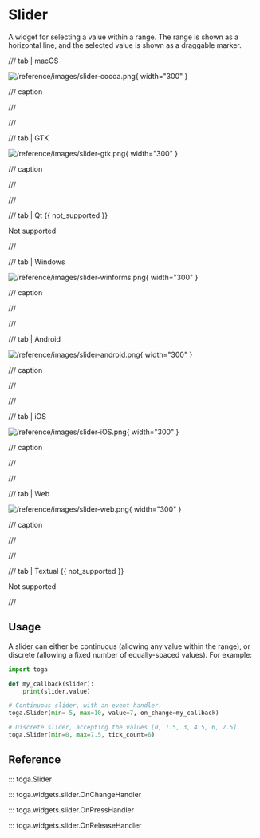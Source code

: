 # Slider

A widget for selecting a value within a range. The range is shown as a horizontal line, and the selected value is shown as a draggable marker.

/// tab | macOS

![/reference/images/slider-cocoa.png](/reference/images/slider-cocoa.png){ width="300" }

/// caption

///

<!-- TODO: Update alt text -->

///

/// tab | GTK

![/reference/images/slider-gtk.png](/reference/images/slider-gtk.png){ width="300" }

/// caption

///

<!-- TODO: Update alt text -->

///

/// tab | Qt {{ not_supported }}

Not supported

///

/// tab | Windows

![/reference/images/slider-winforms.png](/reference/images/slider-winforms.png){ width="300" }

/// caption

///

<!-- TODO: Update alt text -->

///

/// tab | Android

![/reference/images/slider-android.png](/reference/images/slider-android.png){ width="300" }

/// caption

///

<!-- TODO: Update alt text -->

///

/// tab | iOS

![/reference/images/slider-iOS.png](/reference/images/slider-iOS.png){ width="300" }

/// caption

///

<!-- TODO: Update alt text -->

///

/// tab | Web

![/reference/images/slider-web.png](/reference/images/slider-web.png){ width="300" }

/// caption

///

<!-- TODO: Update alt text -->

///

/// tab | Textual {{ not_supported }}

Not supported

///

## Usage

A slider can either be continuous (allowing any value within the range), or discrete (allowing a fixed number of equally-spaced values). For example:

```python
import toga

def my_callback(slider):
    print(slider.value)

# Continuous slider, with an event handler.
toga.Slider(min=-5, max=10, value=7, on_change=my_callback)

# Discrete slider, accepting the values [0, 1.5, 3, 4.5, 6, 7.5].
toga.Slider(min=0, max=7.5, tick_count=6)
```

## Reference

::: toga.Slider

::: toga.widgets.slider.OnChangeHandler

::: toga.widgets.slider.OnPressHandler

::: toga.widgets.slider.OnReleaseHandler
